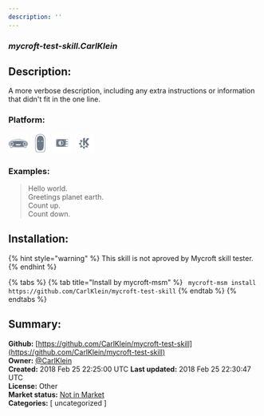 ```yaml
---
description: ''
---
```


### _mycroft-test-skill.CarlKlein_  
## Description:  
A more verbose description, including any extra instructions or
information that didn't fit in the one line.  
  
  
### Platform:  
 ![Mark I](../.gitbook/assets/mark-1-icon.png)  ![Mark II](../.gitbook/assets/mark-2-icon.png)  ![Picroft](../.gitbook/assets/picroft-icon.png)  ![plasmoid](../.gitbook/assets/kde.png)   
### Examples:  
> Hello world.  
> Greetings planet earth.  
> Count up.  
> Count down.  
  
## Installation:  
{% hint style="warning" %}
This skill is not aproved by Mycroft skill tester.
{% endhint %}
    
{% tabs %}
{% tab title="Install by mycroft-msm" %}
``` mycroft-msm install https://github.com/CarlKlein/mycroft-test-skill```
{% endtab %}
  {% endtabs %}
    
## Summary:  
**Github:** [https://github.com/CarlKlein/mycroft-test-skill](https://github.com/CarlKlein/mycroft-test-skill)  
**Owner:** [@CarlKlein](https://github.com/CarlKlein)  
**Created:** 2018 Feb 25 22:25:00 UTC  **Last updated:** 2018 Feb 25 22:30:47 UTC  
**License:** Other  
**Market status:** [Not in Market](https://market.mycroft.ai/skill/)  
**Categories:** [ uncategorized ]   
